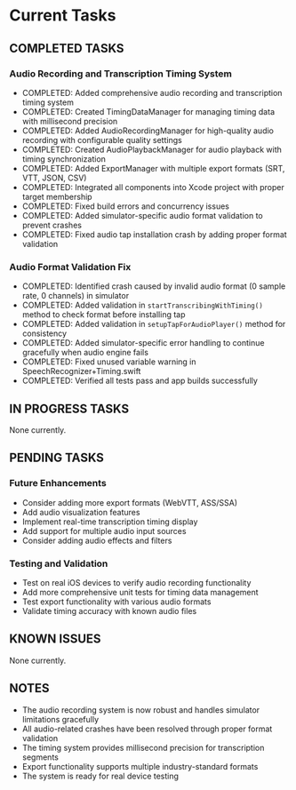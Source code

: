 # Current Tasks

## COMPLETED TASKS

### Audio Recording and Transcription Timing System
- COMPLETED: Added comprehensive audio recording and transcription timing system
- COMPLETED: Created TimingDataManager for managing timing data with millisecond precision
- COMPLETED: Added AudioRecordingManager for high-quality audio recording with configurable quality settings
- COMPLETED: Created AudioPlaybackManager for audio playback with timing synchronization
- COMPLETED: Added ExportManager with multiple export formats (SRT, VTT, JSON, CSV)
- COMPLETED: Integrated all components into Xcode project with proper target membership
- COMPLETED: Fixed build errors and concurrency issues
- COMPLETED: Added simulator-specific audio format validation to prevent crashes
- COMPLETED: Fixed audio tap installation crash by adding proper format validation

### Audio Format Validation Fix
- COMPLETED: Identified crash caused by invalid audio format (0 sample rate, 0 channels) in simulator
- COMPLETED: Added validation in `startTranscribingWithTiming()` method to check format before installing tap
- COMPLETED: Added validation in `setupTapForAudioPlayer()` method for consistency
- COMPLETED: Added simulator-specific error handling to continue gracefully when audio engine fails
- COMPLETED: Fixed unused variable warning in SpeechRecognizer+Timing.swift
- COMPLETED: Verified all tests pass and app builds successfully

## IN PROGRESS TASKS

None currently.

## PENDING TASKS

### Future Enhancements
- Consider adding more export formats (WebVTT, ASS/SSA)
- Add audio visualization features
- Implement real-time transcription timing display
- Add support for multiple audio input sources
- Consider adding audio effects and filters

### Testing and Validation
- Test on real iOS devices to verify audio recording functionality
- Add more comprehensive unit tests for timing data management
- Test export functionality with various audio formats
- Validate timing accuracy with known audio files

## KNOWN ISSUES

None currently.

## NOTES

- The audio recording system is now robust and handles simulator limitations gracefully
- All audio-related crashes have been resolved through proper format validation
- The timing system provides millisecond precision for transcription segments
- Export functionality supports multiple industry-standard formats
- The system is ready for real device testing 